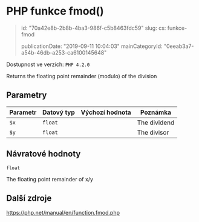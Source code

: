 PHP funkce fmod()
=================

> id: "70a42e8b-2b8b-4ba3-986f-c5b8463fdc59"
> slug:
> 	cs: funkce-fmod
> 
> publicationDate: "2019-09-11 10:04:03"
> mainCategoryId: "0eeab3a7-a54b-46db-a253-ca6100145648"

Dostupnost ve verzích: `PHP 4.2.0`

Returns the floating point remainder (modulo) of the division


Parametry
--------------

| Parametr | Datový typ | Výchozí hodnota | Poznámka |
|-----|-----|-----|-----|
| `$x` | `float` |  | The dividend |
| `$y` | `float` |  | The divisor |


Návratové hodnoty
----------------

`float`

The floating point remainder of
x/y

Další zdroje
------------

https://php.net/manual/en/function.fmod.php
